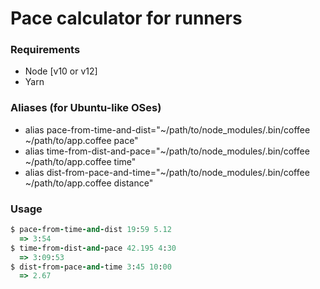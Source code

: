 # Pace calculator for runners


### Requirements

* Node [v10 or v12]
* Yarn

### Aliases (for Ubuntu-like OSes)

* alias pace-from-time-and-dist="~/path/to/node_modules/.bin/coffee ~/path/to/app.coffee pace"
* alias time-from-dist-and-pace="~/path/to/node_modules/.bin/coffee ~/path/to/app.coffee time"
* alias dist-from-pace-and-time="~/path/to/node_modules/.bin/coffee ~/path/to/app.coffee distance"

### Usage

```ruby
$ pace-from-time-and-dist 19:59 5.12
  => 3:54
$ time-from-dist-and-pace 42.195 4:30
  => 3:09:53
$ dist-from-pace-and-time 3:45 10:00
  => 2.67
```
